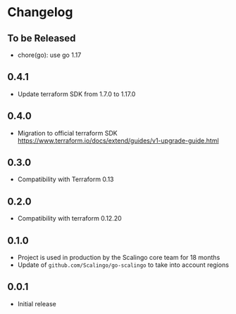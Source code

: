 # Changelog

## To be Released

* chore(go): use go 1.17

## 0.4.1

* Update terraform SDK from 1.7.0 to 1.17.0

## 0.4.0

* Migration to official terraform SDK
  https://www.terraform.io/docs/extend/guides/v1-upgrade-guide.html

## 0.3.0

* Compatibility with Terraform 0.13

## 0.2.0

* Compatibility with terraform 0.12.20

## 0.1.0

* Project is used in production by the Scalingo core team for 18 months
* Update of `github.com/Scalingo/go-scalingo` to take into account regions

## 0.0.1

* Initial release
